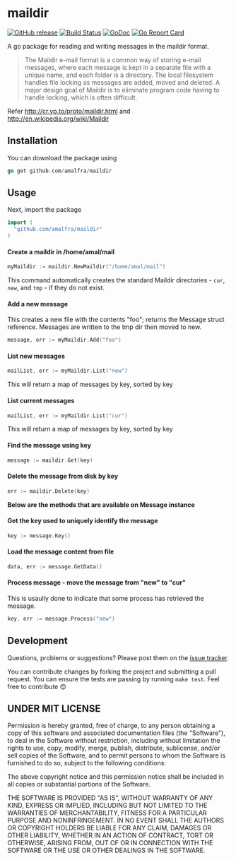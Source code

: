 maildir
=======
[![GitHub release](https://img.shields.io/github/release/amalfra/maildir.svg)](https://github.com/amalfra/maildir/releases)
[![Build Status](https://travis-ci.org/amalfra/maildir.svg?branch=master)](https://travis-ci.org/amalfra/maildir)
[![GoDoc](https://godoc.org/github.com/amalfra/maildir?status.svg)](https://godoc.org/github.com/amalfra/maildir)
[![Go Report Card](https://goreportcard.com/badge/github.com/amalfra/maildir)](https://goreportcard.com/report/github.com/amalfra/maildir)

A go package for reading and writing messages in the maildir format.

> The Maildir e-mail format is a common way of storing e-mail messages, where each message is kept in a separate file with a unique name, and each folder is a directory. The local filesystem handles file locking as messages are added, moved and deleted. A major design goal of Maildir is to eliminate program code having to handle locking, which is often difficult.

Refer http://cr.yp.to/proto/maildir.html and http://en.wikipedia.org/wiki/Maildir

## Installation

You can download the package using

``` go
go get github.com/amalfra/maildir
```

## Usage

Next, import the package

``` go
import (
  "github.com/amalfra/maildir"
)
```

#### Create a maildir in /home/amal/mail
``` go
myMaildir := maildir.NewMaildir("/home/amal/mail")
```

This command automatically creates the standard Maildir directories - `cur`,
`new`, and `tmp` - if they do not exist.

#### Add a new message
This creates a new file with the contents "foo"; returns the Message struct reference. Messages are written to the tmp dir then moved to new.
``` go
message, err := myMaildir.Add("foo")
```

#### List new messages
``` go
mailList, err := myMaildir.List("new")
```
This will return a map of messages by key, sorted by key

#### List current messages
``` go
mailList, err := myMaildir.List("cur")
```
This will return a map of messages by key, sorted by key

#### Find the message using key
``` go
message := maildir.Get(key)
```

#### Delete the message from disk by key
``` go
err := maildir.Delete(key)
```

**Below are the methods that are available on Message instance**

#### Get the key used to uniquely identify the message
``` go
key := message.Key()
```

#### Load the message content from file
``` go
data, err := message.GetData()
```

#### Process message - move the message from "new" to "cur"
This is usaully done to indicate that some process has retrieved the message.
``` go
key, err := message.Process("new")
```

## Development

Questions, problems or suggestions? Please post them on the [issue tracker](https://github.com/amalfra/maildir/issues).

You can contribute changes by forking the project and submitting a pull request. You can ensure the tests are passing by running ```make test```. Feel free to contribute :heart_eyes:

## UNDER MIT LICENSE

Permission is hereby granted, free of charge, to any person obtaining a copy of this software and associated documentation files (the "Software"), to deal in the Software without restriction, including without limitation the rights to use, copy, modify, merge, publish, distribute, sublicense, and/or sell copies of the Software, and to permit persons to whom the Software is furnished to do so, subject to the following conditions:

The above copyright notice and this permission notice shall be included in all copies or substantial portions of the Software.

THE SOFTWARE IS PROVIDED "AS IS", WITHOUT WARRANTY OF ANY KIND, EXPRESS OR IMPLIED, INCLUDING BUT NOT LIMITED TO THE WARRANTIES OF MERCHANTABILITY, FITNESS FOR A PARTICULAR PURPOSE AND NONINFRINGEMENT. IN NO EVENT SHALL THE AUTHORS OR COPYRIGHT HOLDERS BE LIABLE FOR ANY CLAIM, DAMAGES OR OTHER LIABILITY, WHETHER IN AN ACTION OF CONTRACT, TORT OR OTHERWISE, ARISING FROM, OUT OF OR IN CONNECTION WITH THE SOFTWARE OR THE USE OR OTHER DEALINGS IN THE SOFTWARE.
